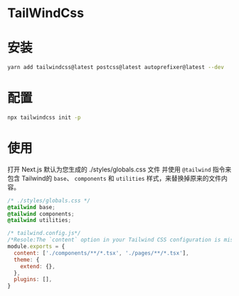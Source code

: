 # TailWindCss

# 安装

```bash
yarn add tailwindcss@latest postcss@latest autoprefixer@latest --dev
```

# 配置

```bash
npx tailwindcss init -p
```

# 使用

打开 Next.js 默认为您生成的 ./styles/globals.css 文件 并使用 `@tailwind` 指令来包含 Tailwind的 `base`、 `components` 和 `utilities` 样式，来替换掉原来的文件内容。

```css
/* ./styles/globals.css */
@tailwind base;
@tailwind components;
@tailwind utilities;
```

```javascript
/* tailwind.config.js*/
/*Resole:The `content` option in your Tailwind CSS configuration is missing or empty.*/
module.exports = {
  content: ['./components/**/*.tsx', './pages/**/*.tsx'],
  theme: {
    extend: {},
  },
  plugins: [],
}

```


